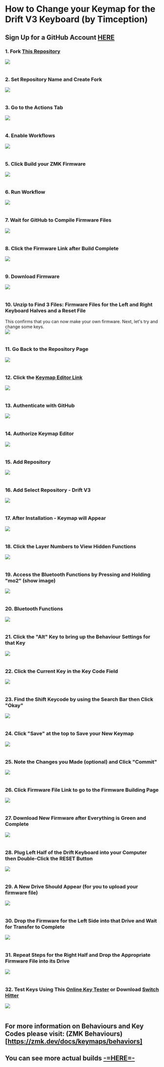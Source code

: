 # How to Change your Keymap for the Drift V3 Keyboard (by Timception)

## Sign Up for a GitHub Account [HERE](https://github.com/)

### 1. Fork [This Repository](https://github.com/Timception/zmk-config-drift-v3-editor)  
<img src="images/1.png"><br/><br/>

### 2. Set Repository Name and Create Fork  
<img src="images/2.png"><br/><br/>

### 3. Go to the Actions Tab  
<img src="images/3.png"><br/><br/>

### 4. Enable Workflows  
<img src="images/4.png"><br/><br/>

### 5. Click Build your ZMK Firmware  
<img src="images/5.png"><br/><br/>

### 6. Run Workflow  
<img src="images/6.png"><br/><br/>

### 7. Wait for GitHub to Compile Firmware Files  
<img src="images/7.png"><br/><br/>

### 8. Click the Firmware Link after Build Complete  
<img src="images/8.png"><br/><br/>

### 9. Download Firmware  
<img src="images/9.png"><br/><br/>

### 10. Unzip to Find 3 Files: Firmware Files for the Left and Right Keyboard Halves and a Reset File  
This confirms that you can now make your own firmware. Next, let's try and change some keys.  
<img src="images/10.png"><br/><br/>

### 11. Go Back to the Repository Page  
<img src="images/11.png"><br/><br/>

### 12. Click the [Keymap Editor Link](https://nickcoutsos.github.io/keymap-editor/)  
<img src="images/12.png"><br/><br/>

### 13. Authenticate with GitHub  
<img src="images/13.png"><br/><br/>

### 14. Authorize Keymap Editor  
<img src="images/14.png"><br/><br/>

### 15. Add Repository  
<img src="images/15.png"><br/><br/>

### 16. Add Select Repository - Drift V3  
<img src="images/16.png"><br/><br/>

### 17. After Installation - Keymap will Appear  
<img src="images/17.png"><br/><br/>

### 18. Click the Layer Numbers to View Hidden Functions  
<img src="images/18.png"><br/><br/>

### 19. Access the Bluetooth Functions by Pressing and Holding "mo2" (show image)  
<img src="images/19.png"><br/><br/>

### 20. Bluetooth Functions  
<img src="images/20.png"><br/><br/>

### 21. Click the "Alt" Key to bring up the Behaviour Settings for that Key  
<img src="images/21.png"><br/><br/>

### 22. Click the Current Key in the Key Code Field  
<img src="images/22.png"><br/><br/>

### 23. Find the Shift Keycode by using the Search Bar then Click "Okay"  
<img src="images/23.png"><br/><br/>

### 24. Click "Save" at the top to Save your New Keymap  
<img src="images/24.png"><br/><br/>

### 25. Note the Changes you Made (optional) and Click "Commit"  
<img src="images/25.png"><br/><br/>

### 26. Click Firmware File Link to go to the Firmware Building Page  
<img src="images/26.png"><br/><br/>

### 27. Download New Firmware after Everything is Green and Complete  
<img src="images/27.png"><br/><br/>

### 28. Plug Left Half of the Drift Keyboard into your Computer then Double-Click the RESET Button  
<img src="images/28.jpg"><br/><br/>

### 29. A New Drive Should Appear (for you to upload your firmware file)  
<img src="images/29.png"><br/><br/>

### 30. Drop the Firmware for the Left Side into that Drive and Wait for Transfer to Complete  
<img src="images/30.png"><br/><br/>

### 31. Repeat Steps for the Right Half and Drop the Appropriate Firmware File into its Drive  
<img src="images/31.jpg"><br/><br/>

### 32. Test Keys Using This [Online Key Tester](https://www.keyboardtester.com/tester.html) or Download [Switch Hitter](https://www.majorgeeks.com/files/details/switch_hitter.html)  
<img src="images/32.jpg"><br/><br/>

## For more information on Behaviours and Key Codes please visit: (ZMK Behaviours)[https://zmk.dev/docs/keymaps/behaviors]  


## You can see more actual builds [-=HERE=-](https://www.instagram.com/majin_keyboards)  
